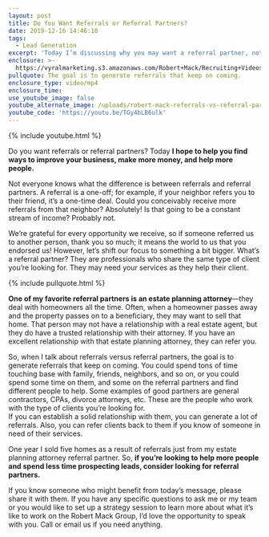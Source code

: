 ```yaml
---
layout: post
title: Do You Want Referrals or Referral Partners?
date: 2019-12-16 14:46:18
tags:
  - Lead Generation
excerpt: 'Today I’m discussing why you may want a referral partner, not just referrals.'
enclosure: >-
  https://vyralmarketing.s3.amazonaws.com/Robert+Mack/Recruiting+Videos/Do+You+Want+Referrals+or+Referral+Partners_.mp4
pullquote: The goal is to generate referrals that keep on coming.
enclosure_type: video/mp4
enclosure_time:
use_youtube_image: false
youtube_alternate_image: /uploads/robert-mack-referrals-vs-referral-partners-youtube.jpg
youtube_code: 'https://youtu.be/TGy4bLB6ulk'
---
```


{% include youtube.html %}

Do you want referrals or referral partners? Today **I hope to help you find ways to improve your business, make more money, and help more people.&nbsp;**

Not everyone knows what the difference is between referrals and referral partners. A referral is a one-off; for example, if your neighbor refers you to their friend, it’s a one-time deal. Could you conceivably receive more referrals from that neighbor? Absolutely\! Is that going to be a constant stream of income? Probably not.&nbsp;

We’re grateful for every opportunity we receive, so if someone referred us to another person, thank you so much; it means the world to us that you endorsed us\! However, let’s shift our focus to something a bit bigger. What’s a referral partner? They are professionals who share the same type of client you’re looking for. They may need your services as they help their client.&nbsp;

{% include pullquote.html %}

**One of my favorite referral partners is an estate planning attorney**—they deal with homeowners all the time. Often, when a homeowner passes away and the property passes on to a beneficiary, they may want to sell that home. That person may not have a relationship with a real estate agent, but they do have a trusted relationship with their attorney. If you have an excellent relationship with that estate planning attorney, they can refer you.&nbsp;

So, when I talk about referrals versus referral partners, the goal is to generate referrals that keep on coming. You could spend tons of time touching base with family, friends, neighbors, and so on, or you could spend some time on them, and some on the referral partners and find different people to help. Some examples of good partners are general contractors, CPAs, divorce attorneys, etc. These are the people who work with the type of clients you’re looking for.&nbsp;<br>If you can establish a solid relationship with them, you can generate a lot of referrals. Also, you can refer clients back to them if you know of someone in need of their services.&nbsp;

One year I sold five homes as a result of referrals just from my estate planning attorney referral partner. So, **if you’re looking to help more people and spend less time prospecting leads, consider looking for referral partners.&nbsp;**

If you know someone who might benefit from today’s message, please share it with them. If you have any specific questions to ask me or my team or you would like to set up a strategy session to learn more about what it’s like to work on the Robert Mack Group, I’d love the opportunity to speak with you. Call or email us if you need anything.